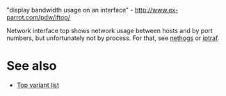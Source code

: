 "display bandwidth usage on an interface" - <http://www.ex-parrot.com/pdw/iftop/>

Network interface top shows network usage between hosts and by port numbers, but unfortunately not by process. For that, see [nethogs](nethogs) or [iptraf](iptraf).

# See also

- [Top variant list](top-variant-list)

